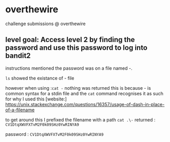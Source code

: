 # overthewire
 challenge submissions @ overthewire
 
## level goal: Access level 2 by finding the password and use this password to log into bandit2

instructions mentioned the password was on a file named -.

  `ls` showed the existance of - file
  
  however when using :`cat -` nothing was returned
  this is because - is common syntax for a stdin file and the `cat` command recognises it as such
  for why I used this [website:] https://unix.stackexchange.com/questions/16357/usage-of-dash-in-place-of-a-filename
  
  to get around this I prefixed the filename with a path
  `cat .\-` returned : `CV1DtqXWVFXTvM2F0k09SHz0YwRINYA9`
  
  password : `CV1DtqXWVFXTvM2F0k09SHz0YwRINYA9`
